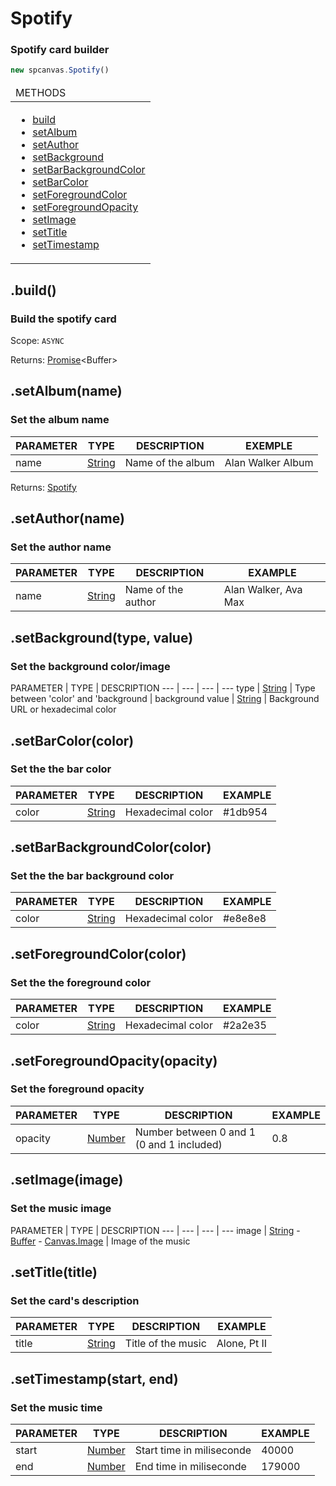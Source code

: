<h1 id="spotify">Spotify</h1>
<h3>Spotify card builder</h3>

```js
new spcanvas.Spotify()
```

<table>
  <thead>
    <tr>
      <td>METHODS</td>
    </tr>
  </thead>
  <tbody>
  <tr><td width=100% valign=top>

  * [build](#build)
  * [setAlbum](#set-album)
  * [setAuthor](#set-author)
  * [setBackground](#set-background)
  * [setBarBackgroundColor](#set-bar-background-color)
  * [setBarColor](#set-bar-color)
  * [setForegroundColor](#set-foreground-color)
  * [setForegroundOpacity](#set-foreground-opacity)
  * [setImage](#set-image)
  * [setTitle](#set-title)
  * [setTimestamp](#set-timestamp)
  
  </td></tr>
  </tbody>
</table>

<h2 id="build">.build()</h2>
<h3>Build the spotify card</h3>

Scope: `ASYNC`

Returns: [Promise](https://developer.mozilla.org/en-US/docs/Web/JavaScript/Reference/Global_Objects/Promise)\<Buffer>

<h2 id="set-album">.setAlbum(name)</h2>
<h3>Set the album name</h3>

PARAMETER | TYPE | DESCRIPTION | EXEMPLE
--- | --- | --- | ---
name | [String](https://developer.mozilla.org/en-US/docs/Web/JavaScript/Reference/Global_Objects/String) | Name of the album | Alan Walker Album

Returns: [Spotify](#spotify)

<h2 id="set-author">.setAuthor(name)</h2>
<h3>Set the author name</h3>

PARAMETER | TYPE | DESCRIPTION | EXAMPLE
--- | --- | --- | ---
name | [String](https://developer.mozilla.org/en-US/docs/Web/JavaScript/Reference/Global_Objects/String) | Name of the author | Alan Walker, Ava Max

<h2 id="set-background">.setBackground(type, value)</h2>
<h3>Set the background color/image</h3>

PARAMETER | TYPE | DESCRIPTION 
--- | --- | --- | ---
type | [String](https://developer.mozilla.org/en-US/docs/Web/JavaScript/Reference/Global_Objects/String) | Type between 'color' and 'background | background
value | [String](https://developer.mozilla.org/en-US/docs/Web/JavaScript/Reference/Global_Objects/String) | Background URL or hexadecimal color 

<h2 id="set-bar-color">.setBarColor(color)</h2>
<h3>Set the the bar color</h3>

PARAMETER | TYPE | DESCRIPTION | EXAMPLE
--- | --- | --- | ---
color | [String](https://developer.mozilla.org/en-US/docs/Web/JavaScript/Reference/Global_Objects/String) | Hexadecimal color | #1db954

<h2 id="set-bar-background-color">.setBarBackgroundColor(color)</h2>
<h3>Set the the bar background color</h3>

PARAMETER | TYPE | DESCRIPTION | EXAMPLE
--- | --- | --- | ---
color | [String](https://developer.mozilla.org/en-US/docs/Web/JavaScript/Reference/Global_Objects/String) | Hexadecimal color | #e8e8e8

<h2 id="set-foreground-color">.setForegroundColor(color)</h2>
<h3>Set the the foreground color</h3>

PARAMETER | TYPE | DESCRIPTION | EXAMPLE
--- | --- | --- | ---
color | [String](https://developer.mozilla.org/en-US/docs/Web/JavaScript/Reference/Global_Objects/String) | Hexadecimal color | #2a2e35

<h2 id="set-foreground-opacity">.setForegroundOpacity(opacity)</h2>
<h3>Set the foreground opacity</h3>

PARAMETER | TYPE | DESCRIPTION | EXAMPLE
--- | --- | --- | ---
opacity | [Number](https://developer.mozilla.org/en-US/docs/Web/JavaScript/Reference/Global_Objects/Number) | Number between 0 and 1 (0 and 1 included) | 0.8

<h2 id="set-image">.setImage(image)</h2>
<h3>Set the music image</h3>

PARAMETER | TYPE | DESCRIPTION 
--- | --- | --- | ---
image | [String](https://developer.mozilla.org/en-US/docs/Web/JavaScript/Reference/Global_Objects/String) - [Buffer](https://developer.mozilla.org/en-US/docs/Glossary/buffer) - [Canvas.Image](https://www.tabnine.com/code/javascript/functions/canvas/loadImage) | Image of the music 

<h2 id="set-title">.setTitle(title)</h2>
<h3>Set the card's description</h3>

PARAMETER | TYPE | DESCRIPTION | EXAMPLE
--- | --- | --- | ---
title | [String](https://developer.mozilla.org/en-US/docs/Web/JavaScript/Reference/Global_Objects/String) | Title of the music | Alone, Pt II

<h2 id="set-timestamp">.setTimestamp(start, end)</h2>
<h3>Set the music time</h3>

PARAMETER | TYPE | DESCRIPTION | EXAMPLE
--- | --- | --- | ---
start | [Number](https://developer.mozilla.org/en-US/docs/Web/JavaScript/Reference/Global_Objects/Number) | Start time in miliseconde | 40000
end | [Number](https://developer.mozilla.org/en-US/docs/Web/JavaScript/Reference/Global_Objects/Number) | End time in miliseconde | 179000